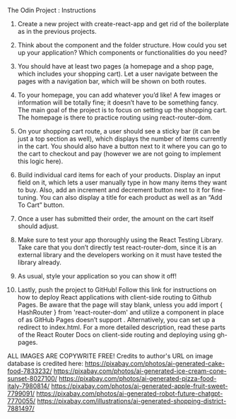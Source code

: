 The Odin Project : Instructions

1. Create a new project with create-react-app and get rid of the boilerplate as in the previous projects.

2. Think about the component and the folder structure. How could you set up your application? Which components or functionalities do you need?
    
3. You should have at least two pages (a homepage and a shop page, which includes your shopping cart). Let a user navigate between the pages with a navigation bar, which will be shown on both routes.
    
4. To your homepage, you can add whatever you’d like! A few images or information will be totally fine; it doesn’t have to be something fancy. The main goal of the project is to focus on setting up the shopping cart. The homepage is there to practice routing using react-router-dom.
    
5. On your shopping cart route, a user should see a sticky bar (it can be just a top section as well), which displays the number of items currently in the cart. You should also have a button next to it where you can go to the cart to checkout and pay (however we are not going to implement this logic here).
    
6. Build individual card items for each of your products. Display an input field on it, which lets a user manually type in how many items they want to buy. Also, add an increment and decrement button next to it for fine-tuning. You can also display a title for each product as well as an “Add To Cart” button.
    
7. Once a user has submitted their order, the amount on the cart itself should adjust.
    
8. Make sure to test your app thoroughly using the React Testing Library. Take care that you don’t directly test react-router-dom, since it is an external library and the developers working on it must have tested the library already.
    
9. As usual, style your application so you can show it off!
    
10. Lastly, push the project to GitHub! Follow this link for instructions on how to deploy React applications with client-side routing to Github Pages. Be aware that the page will stay blank, unless you add import { HashRouter } from 'react-router-dom' and utilize a <HashRouter /> component in place of <BrowserRouter /> as GitHub Pages doesn’t support <BrowserRouter />. Alternatively, you can set up a redirect to index.html. For a more detailed description, read these parts of the React Router Docs on client-side routing and deploying using gh-pages.

ALL IMAGES ARE COPYWRITE FREE!
Credits to author's URL on image database is credited here:
https://pixabay.com/photos/ai-generated-cake-food-7833232/
https://pixabay.com/photos/ai-generated-ice-cream-cone-sunset-8027100/
https://pixabay.com/photos/ai-generated-pizza-food-italy-7980814/
https://pixabay.com/photos/ai-generated-apple-fruit-sweet-7799091/
https://pixabay.com/photos/ai-generated-robot-future-chatgpt-7770055/
https://pixabay.com/illustrations/ai-generated-shopping-district-7881497/
